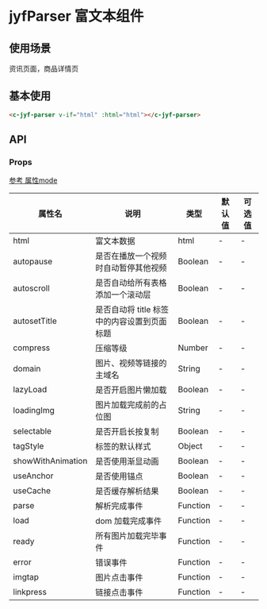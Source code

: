 # jyfParser 富文本组件
## 使用场景
资讯页面，商品详情页

## 基本使用

```html
<c-jyf-parser v-if="html" :html="html"></c-jyf-parser>
```


## API
### Props
 [参考 属性mode](https://github.com/jin-yufeng/Parser)
 
属性名 | 说明 | 类型 | 默认值 | 可选值
-|-|-|-|-
html | 富文本数据 | html | - | -
autopause | 是否在播放一个视频时自动暂停其他视频 | Boolean | - | -
autoscroll | 是否自动给所有表格添加一个滚动层 | Boolean | - | -
autosetTitle | 是否自动将 title 标签中的内容设置到页面标题 | Boolean | - | -
compress | 压缩等级 |Number | - | -
domain | 图片、视频等链接的主域名 | String | - | -
lazyLoad | 是否开启图片懒加载 | Boolean | - | -
loadingImg | 图片加载完成前的占位图 | String | - | -
selectable | 是否开启长按复制 | Boolean | - | - 
tagStyle | 标签的默认样式 | Object | - | -
showWithAnimation | 是否使用渐显动画 | Boolean | - | -
useAnchor | 是否使用锚点 | Boolean | - | -
useCache | 是否缓存解析结果 | Boolean | - | -
parse | 解析完成事件 | Function | - | -
load | dom 加载完成事件 | Function | - | -
ready | 所有图片加载完毕事件 | Function | - | -
error | 错误事件 | Function | - | -
imgtap | 图片点击事件 | Function | - | -
linkpress | 链接点击事件 | Function | - | -
	 
	 
